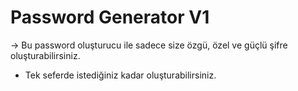 # Password Generator V1

-> Bu password oluşturucu ile sadece size özgü, özel ve güçlü şifre oluşturabilirsiniz.

- Tek seferde istediğiniz kadar oluşturabilirsiniz.
